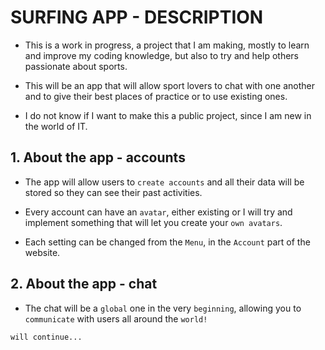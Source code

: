 # SURFING APP - DESCRIPTION

- This is a work in progress, a project that I am making, mostly to learn and improve my coding knowledge, but also to try and help others passionate about sports.
- This will be an app that will allow sport lovers to chat with one another and to give their best places of practice or to use existing ones.

- I do not know if I want to make this a public project, since I am new in the world of IT.

## 1. About the app - accounts

- The app will allow users to `create accounts` and all their data will be stored so they can see their past activities.

- Every account can have an `avatar`, either existing or I will try and implement something that will let you create your `own avatars`.

- Each setting can be changed from the `Menu`, in the `Account` part of the website.

## 2. About the app - chat

- The chat will be a `global` one in the very `beginning`, allowing you to `communicate` with users all around the `world!`

`will continue...`
